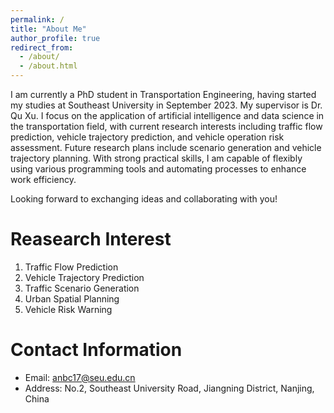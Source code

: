 ```yaml
---
permalink: /
title: "About Me"
author_profile: true
redirect_from: 
  - /about/
  - /about.html
---
```


I am currently a PhD student in Transportation Engineering, having started my studies at Southeast University in September 2023. My supervisor is Dr. Qu Xu. I focus on the application of artificial intelligence and data science in the transportation field, with current research interests including traffic flow prediction, vehicle trajectory prediction, and vehicle operation risk assessment. Future research plans include scenario generation and vehicle trajectory planning. With strong practical skills, I am capable of flexibly using various programming tools and automating processes to enhance work efficiency.

Looking forward to exchanging ideas and collaborating with you!

Reasearch Interest
======
1. Traffic Flow Prediction
1. Vehicle Trajectory Prediction
1. Traffic Scenario Generation
1. Urban Spatial Planning
1. Vehicle Risk Warning

Contact Information
======
- Email: anbc17@seu.edu.cn
- Address: No.2, Southeast University Road, Jiangning District, Nanjing, China
